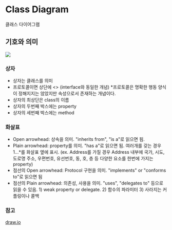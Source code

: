 # Class Diagram

클래스 다이어그램



## 기호와 의미

<img src="https://media.vlpt.us/images/seonja/post/6ec0407b-439c-4b2b-8320-830528a89a6d/image.png">

### 상자

- 상자는 클래스를 의미
- 프로토콜이면 상단에 <<protocol>> (interface와 동일한 개념) *프로토콜은 명확한 행동 양식이 정해지지는 않았지만 속성으로서 존재하는 개념이다.
- 상자의 최상단은 class의 이름
- 상자의 두번째 박스에는 property
- 상자의 세번째 박스에는 method



### 화살표

- Open arrowhead: 상속을 의미. "inherits from", "is a"로 읽으면 됨.
- Plain arrowhead: property를 의미. "has a"로 읽으면 됨. 여러개를 갖는 경우 1...*를 화살표 옆에 표시. (ex. Address를 가질 경우 Address 내부에 국가, 시도, 도로명 주소, 우편번호, 유선번호, 동, 호, 층 등 다양한 요소를 한번에 가지는 property)
- 점선의 Open arrowhead: Protocol 구현을 의미. "implements" or "conforms to"로 읽으면 됨
- 점선의 Plain arrowhead: 의존성, 사용을 의미. "uses", "delegates to" 등으로 읽을 수 있음. 1) weak property or delegate. 2) 함수의 파라미터 3) 사라지는 커플링이나 콜백



### 참고

[draw.io](https://draw.io)



